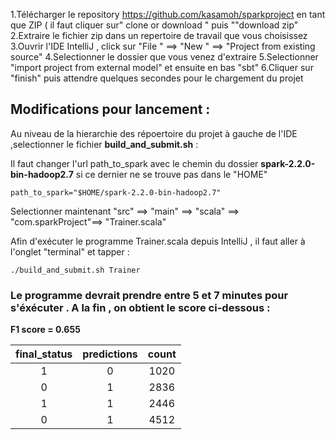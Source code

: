 
1.Télécharger le repository https://github.com/kasamoh/sparkproject en tant que ZIP  ( il faut cliquer sur" clone or download " puis ""download zip"
2.Extraire le fichier zip dans un repertoire de travail que vous choisissez 
3.Ouvrir l'IDE IntelliJ , click sur "File " ==> "New " ==> "Project from existing source"
4.Selectionner le dossier que vous venez d'extraire 
5.Selectionner "import project from external model" et ensuite en bas "sbt"
6.Cliquer sur "finish" puis attendre quelques secondes pour le chargement du projet

## Modifications pour lancement :
Au niveau de la hierarchie des répoertoire du projet à gauche de l'IDE ,selectionner le fichier **build_and_submit.sh** :

Il faut changer l'url path_to_spark avec le chemin du dossier **spark-2.2.0-bin-hadoop2.7**  si ce dernier ne se trouve pas dans le "HOME"
```
path_to_spark="$HOME/spark-2.2.0-bin-hadoop2.7"
```

Selectionner maintenant "src" ==> "main" ==> "scala" ==> "com.sparkProject"==> "Trainer.scala"

Afin d'exécuter le programme Trainer.scala depuis IntelliJ , il faut aller à l'onglet "terminal" et tapper : 

```
./build_and_submit.sh Trainer
```

### Le programme devrait prendre entre 5 et 7 minutes pour s'éxécuter . A la fin , on obtient le score ci-dessous : 

**F1 score = 0.655**


| final_status | predictions | count |
|:---------:|:-----------:|:-------:|
| 1         | 0           |   1020  |
| 0         | 1           |   2836  |
| 1         | 1           |   2446  |
| 0         | 1           |   4512  |
